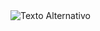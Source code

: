 <img src="https://media.discordapp.net/attachments/1232764064720097384/1250184480744800350/image.png?ex=666a0487&is=6668b307&hm=776cd506b04beae8537bc1b7e7828320fc1bc3a9a85c070f4d441e698b21e492&=&format=webp&quality=lossless&width=550&height=309" alt="Texto Alternativo">
